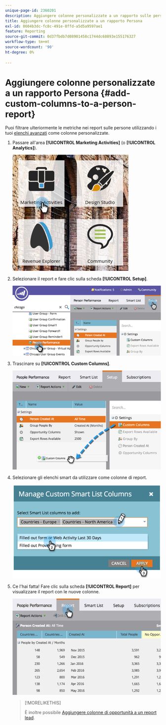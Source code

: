 ```yaml
---
unique-page-id: 2360201
description: Aggiungere colonne personalizzate a un rapporto sulle persone - Documentazione di Marketo - Documentazione del prodotto
title: Aggiungere colonne personalizzate a un rapporto Persona
exl-id: 8604b3dc-fc8c-491e-8ffd-a5d5a9597ae1
feature: Reporting
source-git-commit: 0d37fbdb7d08901458c1744dc68893e155176327
workflow-type: tm+mt
source-wordcount: '90'
ht-degree: 0%

---
```


# Aggiungere colonne personalizzate a un rapporto Persona {#add-custom-columns-to-a-person-report}

Puoi filtrare ulteriormente le metriche nei report sulle persone utilizzando i tuoi [elenchi avanzati](/help/marketo/product-docs/core-marketo-concepts/smart-lists-and-static-lists/understanding-smart-lists.md) come colonne personalizzate.

1. Passare all&#39;area **[!UICONTROL Marketing Activities]** (o **[!UICONTROL Analytics]**).

   ![](assets/ma-1.png)

1. Selezionare il report e fare clic sulla scheda **[!UICONTROL Setup]**.

   ![](assets/two-1.png)

1. Trascinare su **[!UICONTROL Custom Columns]**.

   ![](assets/three-1.png)

1. Selezionare gli elenchi smart da utilizzare come colonne di report.

   ![](assets/image2014-9-16-16-3a39-3a34.png)

1. Ce l&#39;hai fatta! Fare clic sulla scheda **[!UICONTROL Report]** per visualizzare il report con le nuove colonne.

   ![](assets/five-1.png)

   >[!MORELIKETHIS]
   >
   >È inoltre possibile [Aggiungere colonne di opportunità a un report lead](/help/marketo/product-docs/reporting/basic-reporting/editing-reports/add-opportunity-columns-to-a-lead-report.md).
